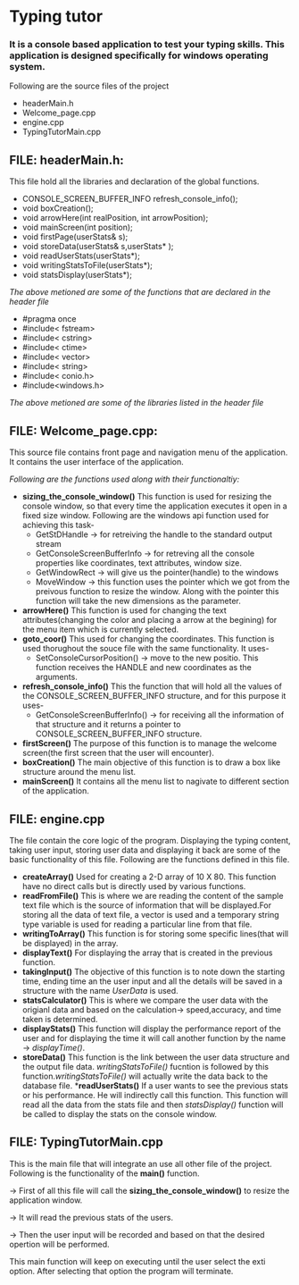 # Typing tutor
### It is a console based application to test your typing skills. This application is designed specifically for windows operating system.

Following are the source files of the project
* headerMain.h
* Welcome_page.cpp
* engine.cpp
* TypingTutorMain.cpp

## FILE: headerMain.h:
This file hold all the libraries and declaration of the global functions.

* CONSOLE_SCREEN_BUFFER_INFO refresh_console_info();
* void boxCreation();
* void arrowHere(int realPosition, int arrowPosition);
* void mainScreen(int position);
* void firstPage(userStats& s);
* void storeData(userStats& s,userStats* );
* void readUserStats(userStats*);
* void writingStatsToFile(userStats*);
* void statsDisplay(userStats*);

_The above metioned are some of the functions that are declared in the header file_

* #pragma once
* #include< fstream>
* #include< cstring>
* #include< ctime>
* #include< vector>
* #include< string>
* #include< conio.h>
* #include<windows.h>

_The above metioned are some of the libraries listed in the header file_

## FILE: Welcome_page.cpp:
This source file contains front page and navigation menu of the application. It contains the user interface of the application.

_Following are the functions used along with their functionaltiy:_

* __sizing_the_console_window()__
 This function is used for resizing the console window, so that every time the application executes it open in a fixed size window. Following are the windows api function used for achieving this task-
    * GetStDHandle -> for retreiving the handle to the standard output stream
    * GetConsoleScreenBufferInfo -> for retreving all the console properties like coordinates, text attributes, window size.
    * GetWindowRect -> will give us the pointer(handle) to the windows
    * MoveWindow -> this function uses the pointer which we got from the preivous function to resize the window. Along with the pointer this function will take the new dimensions as the parameter.
* __arrowHere()__
This function is used for changing the text attributes(changing the color and placing a arrow at the begining) for the menu item which is currently selected.
* __goto_coor()__
This used for changing the coordinates. This function is used thorughout the souce file with the same functionality. It uses-
    * SetConsoleCursorPosition() -> move to the new positio. This function receives the HANDLE and new coordinates as the arguments.
* __refresh_console_info()__
This the function that will hold all the values of the CONSOLE_SCREEN_BUFFER_INFO structure, and for this purpose it uses-
    * GetConsoleScreenBufferInfo() -> for receiving all the information of that structure and it returns a pointer to CONSOLE_SCREEN_BUFFER_INFO structure.
* __firstScreen()__
The purpose of this function is to manage the welcome screen(the first screen that the user will encounter).
* __boxCreation()__
The main objective of this function is to draw a box like structure around the menu list.
* __mainScreen()__
It contains all the menu list to nagivate to different section of the application. 

## FILE: engine.cpp
The file contain the core logic of the program. Displaying the typing content, taking user input, storing user data and displaying it back are some of the basic functionality of this file. Following are the functions defined in this file.

* __createArray()__
Used for creating a 2-D array of 10 X 80. This function have no direct calls but is directly used by various functions.
* __readFromFile()__
This is where we are reading the content of the sample text file which is the source of information that will be displayed.For storing all the data of text file, a vector is used and a temporary string type variable is used for reading a particular line from that file.
* __writingToArray()__
This function is for storing some specific lines(that will be displayed) in the array.
* __displayText()__
For displaying the array that is created in the previous function.
* __takingInput()__
The objective of this function is to note down the starting time, ending time an the user input and all the details will be saved in a structure with the name _UserData_ is used.
* __statsCalculator()__
This is where we compare the user data with the origianl data and based on the calculation-> speed,accuracy, and time taken is determined.
* __displayStats()__
This function will display the performance report of the user and for displaying the time it will call another function by the name -> _displayTime()_.
* __storeData()__
This function is the link between the user data structure and the output file data. _writingStatsToFile()_ fucntion is followed by this function._writingStatsToFile()_ will actually write the data back to the database file.
*__readUserStats()__
If a user wants to see the previous stats or his performance. He will indirectly call this function. This function will read all the data from the stats file and then _statsDisplay()_ function will be called to display the stats on the console window.

## FILE: TypingTutorMain.cpp
This is the main file that will integrate an use all other file of the project.
Following is the functionality of the __main()__ function.

 -> First of all this file will call the  __sizing_the_console_window()__ to resize the application window.

 -> It will read the previous stats of the users.

 -> Then the user input will be recorded and based on that the desired opertion will be performed.

 This main function will keep on executing until the user select  the exti option. After selecting that option the program will terminate.

